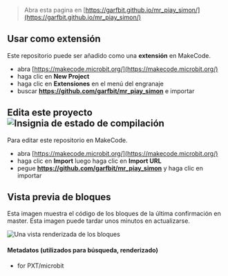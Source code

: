 
> Abra esta pagina en [https://garfbit.github.io/mr_piay_simon/](https://garfbit.github.io/mr_piay_simon/)

## Usar como extensión

Este repositorio puede ser añadido como una **extensión** en MakeCode.

* abra [https://makecode.microbit.org/](https://makecode.microbit.org/)
* haga clic en **New Project**
* haga clic en **Extensiones** en el menú del engranaje
* buscar **https://github.com/garfbit/mr_piay_simon** e importar

## Edita este proyecto ![Insignia de estado de compilación](https://github.com/garfbit/mr_piay_simon/workflows/MakeCode/badge.svg)

Para editar este repositorio en MakeCode.

* abra [https://makecode.microbit.org/](https://makecode.microbit.org/)
* haga clic en **Import** luego haga clic en **Import URL**
* pegue **https://github.com/garfbit/mr_piay_simon** y haga clic en importar

## Vista previa de bloques

Esta imagen muestra el código de los bloques de la última confirmación en master.
Esta imagen puede tardar unos minutos en actualizarse.

![Una vista renderizada de los bloques](https://github.com/garfbit/mr_piay_simon/raw/master/.github/makecode/blocks.png)

#### Metadatos (utilizados para búsqueda, renderizado)

* for PXT/microbit
<script src="https://makecode.com/gh-pages-embed.js"></script><script>makeCodeRender("{{ site.makecode.home_url }}", "{{ site.github.owner_name }}/{{ site.github.repository_name }}");</script>
